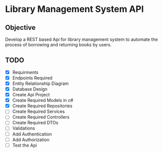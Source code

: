 # Library Management System API 

## Objective
Develop a REST based Api for library management system to automate the process of borrowing and returning books by users.

## TODO
- [x]  Requirments
- [x]  Endpoints Required
- [x]  Entity Relationship Diagram
- [x]  Database Design
- [x]  Create Api Project
- [x]  Create Required Models in c# 
- [x]  Create Required Repositories 
- [ ]  Create Required Services
- [ ]  Create Required Controllers
- [ ]  Create Required DTOs
- [ ]  Validations
- [ ]  Add Authentication
- [ ]  Add Authorization
- [ ]  Test the Api 
